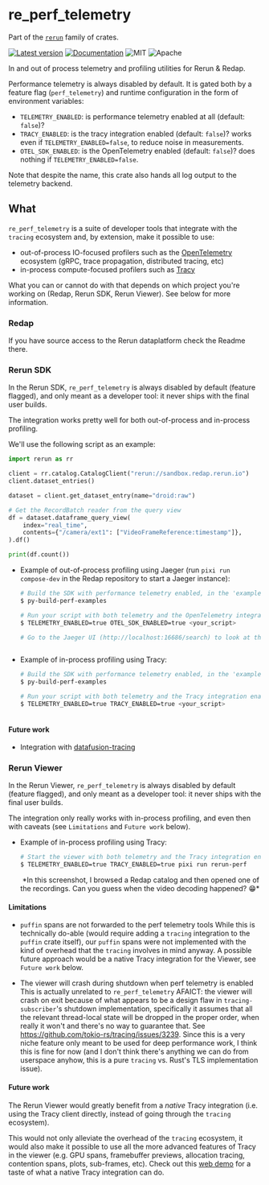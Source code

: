 # re_perf_telemetry

Part of the [`rerun`](https://github.com/rerun-io/rerun) family of crates.

[![Latest version](https://img.shields.io/crates/v/re_perf_telemetry.svg)](https://crates.io/crates/re_perf_telemetry)
[![Documentation](https://docs.rs/re_perf_telemetry/badge.svg)](https://docs.rs/re_perf_telemetry)
![MIT](https://img.shields.io/badge/license-MIT-blue.svg)
![Apache](https://img.shields.io/badge/license-Apache-blue.svg)

In and out of process telemetry and profiling utilities for Rerun & Redap.

Performance telemetry is always disabled by default. It is gated both by a feature flag (`perf_telemetry`) and runtime configuration in the form of environment variables:
* `TELEMETRY_ENABLED`: is performance telemetry enabled at all (default: `false`)?
* `TRACY_ENABLED`: is the tracy integration enabled (default: `false`)? works even if `TELEMETRY_ENABLED=false`, to reduce noise in measurements.
* `OTEL_SDK_ENABLED`: is the OpenTelemetry enabled (default: `false`)? does nothing if `TELEMETRY_ENABLED=false`.

Note that despite the name, this crate also hands all log output to the telemetry backend.

## What

`re_perf_telemetry` is a suite of developer tools that integrate with the `tracing` ecosystem and, by extension, make it possible to use:
* out-of-process IO-focused profilers such as the [OpenTelemetry](https://opentelemetry.io/) ecosystem (gRPC, trace propagation, distributed tracing, etc)
* in-process compute-focused profilers such as [Tracy](https://github.com/wolfpld/tracy)

What you can or cannot do with that depends on which project you're working on (Redap, Rerun SDK, Rerun Viewer). See below for more information.


### Redap

If you have source access to the Rerun dataplatform check the Readme there.


### Rerun SDK

In the Rerun SDK, `re_perf_telemetry` is always disabled by default (feature flagged), and only meant as a developer tool: it never ships with the final user builds.

The integration works pretty well for both out-of-process and in-process profiling.

We'll use the following script as an example:
```py
import rerun as rr

client = rr.catalog.CatalogClient("rerun://sandbox.redap.rerun.io")
client.dataset_entries()

dataset = client.get_dataset_entry(name="droid:raw")

# Get the RecordBatch reader from the query view
df = dataset.dataframe_query_view(
    index="real_time",
    contents={"/camera/ext1": ["VideoFrameReference:timestamp"]},
).df()

print(df.count())
```

* Example of out-of-process profiling using Jaeger (run `pixi run compose-dev` in the Redap repository to start a Jaeger instance):
  ```sh
  # Build the SDK with performance telemetry enabled, in the 'examples' environment:
  $ py-build-perf-examples

  # Run your script with both telemetry and the OpenTelemetry integration enabled:
  $ TELEMETRY_ENABLED=true OTEL_SDK_ENABLED=true <your_script>

  # Go to the Jaeger UI (http://localhost:16686/search) to look at the results
  ```
  <picture>
    <img src="https://static.rerun.io/re_perf_telemetry_sdk_jaeger/2a32ca041640e2902bf70164a42a1b539d7d759b/full.png" alt="">
    <source media="(max-width: 480px)" srcset="https://static.rerun.io/re_perf_telemetry_sdk_jaeger/2a32ca041640e2902bf70164a42a1b539d7d759b/480w.png">
    <source media="(max-width: 768px)" srcset="https://static.rerun.io/re_perf_telemetry_sdk_jaeger/2a32ca041640e2902bf70164a42a1b539d7d759b/768w.png">
    <source media="(max-width: 1024px)" srcset="https://static.rerun.io/re_perf_telemetry_sdk_jaeger/2a32ca041640e2902bf70164a42a1b539d7d759b/1024w.png">
    <source media="(max-width: 1200px)" srcset="https://static.rerun.io/re_perf_telemetry_sdk_jaeger/2a32ca041640e2902bf70164a42a1b539d7d759b/1200w.png">
  </picture>

* Example of in-process profiling using Tracy:
  ```sh
  # Build the SDK with performance telemetry enabled, in the 'examples' environment:
  $ py-build-perf-examples

  # Run your script with both telemetry and the Tracy integration enabled:
  $ TELEMETRY_ENABLED=true TRACY_ENABLED=true <your_script>
  ```
  <picture>
    <img src="https://static.rerun.io/re_perf_telemetry_sdk_tracy/7787342837a61d8dd85ce9174a820d5884048f9b/full.png" alt="">
    <source media="(max-width: 480px)" srcset="https://static.rerun.io/re_perf_telemetry_sdk_tracy/7787342837a61d8dd85ce9174a820d5884048f9b/480w.png">
    <source media="(max-width: 768px)" srcset="https://static.rerun.io/re_perf_telemetry_sdk_tracy/7787342837a61d8dd85ce9174a820d5884048f9b/768w.png">
    <source media="(max-width: 1024px)" srcset="https://static.rerun.io/re_perf_telemetry_sdk_tracy/7787342837a61d8dd85ce9174a820d5884048f9b/1024w.png">
    <source media="(max-width: 1200px)" srcset="https://static.rerun.io/re_perf_telemetry_sdk_tracy/7787342837a61d8dd85ce9174a820d5884048f9b/1200w.png">
  </picture>


#### Future work

* Integration with [datafusion-tracing](https://github.com/datafusion-contrib/datafusion-tracing)


### Rerun Viewer

In the Rerun Viewer, `re_perf_telemetry` is always disabled by default (feature flagged), and only meant as a developer tool: it never ships with the final user builds.

The integration only really works with in-process profiling, and even then with caveats (see `Limitations` and `Future work` below).

* Example of in-process profiling using Tracy:
  ```sh
  # Start the viewer with both telemetry and the Tracy integration enabled:
  $ TELEMETRY_ENABLED=true TRACY_ENABLED=true pixi run rerun-perf
  ```
  <picture>
    <img src="https://static.rerun.io/re_perf_telemetry_viewer_tracy/d6dbfe38d753ff550646a52f17d71942a3b27d6d/full.png" alt="">
    <source media="(max-width: 480px)" srcset="https://static.rerun.io/re_perf_telemetry_viewer_tracy/d6dbfe38d753ff550646a52f17d71942a3b27d6d/480w.png">
    <source media="(max-width: 768px)" srcset="https://static.rerun.io/re_perf_telemetry_viewer_tracy/d6dbfe38d753ff550646a52f17d71942a3b27d6d/768w.png">
    <source media="(max-width: 1024px)" srcset="https://static.rerun.io/re_perf_telemetry_viewer_tracy/d6dbfe38d753ff550646a52f17d71942a3b27d6d/1024w.png">
    <source media="(max-width: 1200px)" srcset="https://static.rerun.io/re_perf_telemetry_viewer_tracy/d6dbfe38d753ff550646a52f17d71942a3b27d6d/1200w.png">
  </picture>
  *In this screenshot, I browsed a Redap catalog and then opened one of the recordings. Can you guess when the video decoding happened? 😁*


#### Limitations

* `puffin` spans are not forwarded to the perf telemetry tools
  While this is technically do-able (would require adding a `tracing` integration to the `puffin` crate itself), our `puffin` spans were not implemented with the kind of overhead that the `tracing` involves in mind anyway.
  A possible future approach would be a native Tracy integration for the Viewer, see `Future work` below.

* The viewer will crash during shutdown when perf telemetry is enabled
  This is actually unrelated to `re_perf_telemetry` AFAICT: the viewer will crash on exit because of what appears to be a design flaw in `tracing-subscriber`'s shutdown implementation, specifically it assumes that all the relevant thread-local state will be dropped in the proper order, when really it won't and there's no way to guarantee that. See <https://github.com/tokio-rs/tracing/issues/3239>.
  Since this is a very niche feature only meant to be used for deep performance work, I think this is fine for now (and I don't think there's anything we can do from userspace anyhow, this is a pure `tracing` vs. Rust's TLS implementation issue).


#### Future work

The Rerun Viewer would greatly benefit from a _native_ Tracy integration (i.e. using the Tracy client directly, instead of going through the `tracing` ecosystem).

This would not only alleviate the overhead of the `tracing` ecosystem, it would also make it possible to use all the more advanced features of Tracy in the viewer (e.g. GPU spans, framebuffer previews, allocation tracing, contention spans, plots, sub-frames, etc).
Check out this [web demo](https://tracy.nereid.pl/) for a taste of what a native Tracy integration can do.
